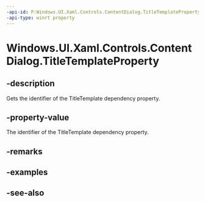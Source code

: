 ```yaml
---
-api-id: P:Windows.UI.Xaml.Controls.ContentDialog.TitleTemplateProperty
-api-type: winrt property
---
```


<!-- Property syntax
public Windows.UI.Xaml.DependencyProperty TitleTemplateProperty { get; }
-->

# Windows.UI.Xaml.Controls.ContentDialog.TitleTemplateProperty

## -description
Gets the identifier of the TitleTemplate dependency property.



## -property-value
The identifier of the TitleTemplate dependency property.

## -remarks

## -examples

## -see-also
